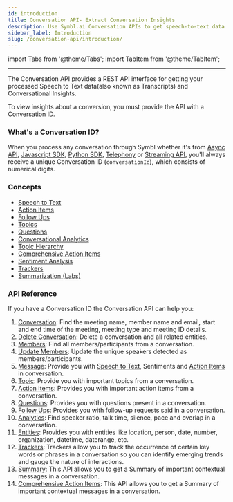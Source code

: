 ```yaml
---
id: introduction
title: Conversation API- Extract Conversation Insights
description: Use Symbl.ai Conversation APIs to get speech-to-text data and actionable insights from your conversations. Learn more.
sidebar_label: Introduction
slug: /conversation-api/introduction/
---
```


import Tabs from '@theme/Tabs';
import TabItem from '@theme/TabItem';

---

The Conversation API provides a REST API interface for getting your processed Speech to Text data(also known as Transcripts) and Conversational Insights.

To view insights about a conversion, you must provide the API with a Conversation ID.

### What's a Conversation ID?
When you process any conversation through Symbl whether it's from [Async API](/docs/async-api/overview/introduction), [Javascript SDK](/docs/javascript-sdk/overview/introduction), [Python SDK](/docs/python-sdk/overview), [Telephony](/docs/telephony/introduction) or [Streaming API](/docs/streamingapi/overview/introduction), you'll always receive a unique Conversation ID (`conversationId`), which consists of numerical digits.


### Concepts

* [Speech to Text](/docs/concepts/speech-to-text)
* [Action Items](/docs/concepts/action-items)
* [Follow Ups](/docs/concepts/follow-ups)
* [Topics](/docs/concepts/topics)
* [Questions](/docs/concepts/questions)
* [Conversational Analytics](/docs/concepts/conversational-analytics)
* [Topic Hierarchy](/docs/concepts/topic-hierarchy)
* [Comprehensive Action Items](/docs/concepts/comprehensive-action-items)
* [Sentiment Analysis](/docs/concepts/sentiment-analysis)
* [Trackers](/docs/concepts/trackers)
* [Summarization (Labs)](/docs/concepts/summarization)

### API Reference

If you have a Conversation ID the Conversation API can help you:
1. [Conversation](/docs/conversation-api/conversation-data):  Find the meeting name, member name and email, start and end time of the meeting, meeting type and meeting ID details.
2. [Delete Conversation](/docs/conversation-api/delete-conversation): Delete a conversation and all related entities.
3. [Members](/docs/conversation-api/members): Find all members/participants from a conversation.
4. [Update Members](/docs/conversation-api/update-members): Update the unique speakers detected as members/participants.
5. [Message](/docs/conversation-api/messages): Provide you with [Speech to Text](/docs/concepts/speech-to-text), Sentiments and [Action Items](/docs/concepts/action-items) in conversation.
6. [Topic](/docs/conversation-api/get-topics): Provide you with important topics from a conversation.
7. [Action Items](/docs/conversation-api/action-items): Provides you with important action items from a conversation.
8. [Questions](/docs/conversation-api/questions): Provides you with questions present in a conversation.
9. [Follow Ups](/docs/conversation-api/follow-ups): Provides you with follow-up requests said in a conversation.
10. [Analytics](/docs/conversation-api/analytics):  Find speaker ratio, talk time, silence, pace and overlap in a conversation.
11. [Entities](/docs/conversation-api/entities): Provides you with entities like location, person, date, number, organization, datetime, daterange, etc.
12. [Trackers](/docs/conversation-api/trackers): Trackers allow you to track the occurrence of certain key words or phrases in a conversation so you can identify emerging trends and gauge the nature of interactions. 
13. [Summary](/docs/conversation-api/summary): This API allows you to get a Summary of important contextual messages in a conversation.
14. [Comprehensive Action Items](/docs/conversation-api/comprehensive-action-items): This API allows you to get a Summary of important contextual messages in a conversation.